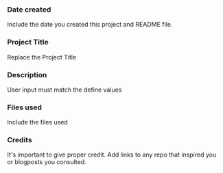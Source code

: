 ### Date created
Include the date you created this project and README file.

### Project Title
Replace the Project Title

### Description
User input must match the define values

### Files used
Include the files used

### Credits
It's important to give proper credit. Add links to any repo that inspired you or blogposts you consulted.

